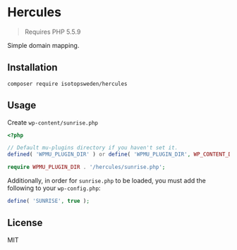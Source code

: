 # Hercules

> Requires PHP 5.5.9

Simple domain mapping.

## Installation

```
composer require isotopsweden/hercules
```

## Usage

Create `wp-content/sunrise.php`

```php
<?php

// Default mu-plugins directory if you haven't set it.
defined( 'WPMU_PLUGIN_DIR' ) or define( 'WPMU_PLUGIN_DIR', WP_CONTENT_DIR . '/mu-plugins' );

require WPMU_PLUGIN_DIR . '/hercules/sunrise.php';
```

Additionally, in order for `sunrise.php` to be loaded, you must add the following to your `wp-config.php`:

```php
define( 'SUNRISE', true );
```

## License

MIT
